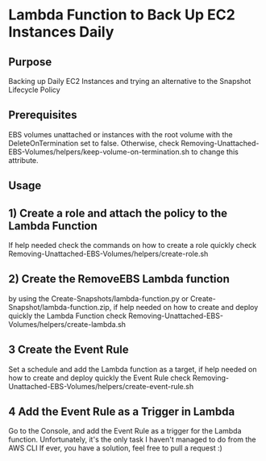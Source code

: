 Lambda Function to Back Up EC2 Instances Daily
======

## Purpose

Backing up Daily EC2 Instances and trying an alternative to the Snapshot Lifecycle Policy

## Prerequisites 

EBS volumes unattached or instances with the root volume with the DeleteOnTermination set to false.
Otherwise, check Removing-Unattached-EBS-Volumes/helpers/keep-volume-on-termination.sh to change this attribute.

## Usage

## 1) Create a role and attach the policy to the Lambda Function 
If help needed check the commands on how to create a role 
quickly check Removing-Unattached-EBS-Volumes/helpers/create-role.sh
## 2) Create the RemoveEBS Lambda function 
by using the Create-Snapshots/lambda-function.py or Create-Snapshot/lambda-function.zip, if help needed
on how to create and deploy quickly the Lambda Function check 
Removing-Unattached-EBS-Volumes/helpers/create-lambda.sh
## 3 Create the Event Rule
Set a schedule and add the Lambda function as a target, if help needed
on how to create and deploy quickly the Event Rule check
Removing-Unattached-EBS-Volumes/helpers/create-event-rule.sh
## 4 Add the Event Rule as a Trigger in Lambda
Go to the Console, and add the Event Rule as a trigger for the Lambda function.
Unfortunately, it's the only task I haven't managed to do from the AWS CLI
If ever, you have a solution, feel free to pull a request :)
